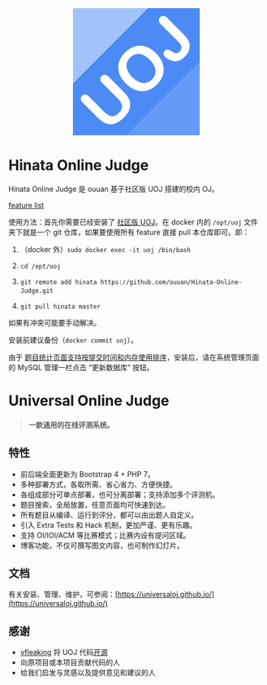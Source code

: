 <p align="center"><img src="https://github.com/UniversalOJ/UOJ-System/blob/master/web/images/logo.png?raw=true"></p>

# Hinata Online Judge

Hinata Online Judge 是 ouuan 基于社区版 UOJ 搭建的校内 OJ。

[feature list](https://github.com/ouuan/Hinata-Online-Judge/issues/1)

使用方法：首先你需要已经安装了 [社区版 UOJ](https://github.com/UniversalOJ/UOJ-System)。在 docker 内的 `/opt/uoj` 文件夹下就是一个 git 仓库，如果要使用所有 feature 直接 pull 本仓库即可。即：

1. （docker 外）`sudo docker exec -it uoj /bin/bash`

2. `cd /opt/uoj`

3. `git remote add hinata https://github.com/ouuan/Hinata-Online-Judge.git`

4. `git pull hinata master`

如果有冲突可能要手动解决。

安装前建议备份（`docker commit uoj`）。

由于 [题目统计页面支持按提交时间和内存使用排序](https://github.com/ouuan/Hinata-Online-Judge/commit/a44d1923a033dfe320388cc657cf0ac9a16af4ab)，安装后，请在系统管理页面的 MySQL 管理一栏点击 “更新数据库” 按钮。

# Universal Online Judge

> #### 一款通用的在线评测系统。

## 特性

- 前后端全面更新为 Bootstrap 4 + PHP 7。
- 多种部署方式，各取所需、省心省力、方便快捷。
- 各组成部分可单点部署，也可分离部署；支持添加多个评测机。
- 题目搜索，全局放置，任意页面均可快速到达。
- 所有题目从编译、运行到评分，都可以由出题人自定义。
- 引入 Extra Tests 和 Hack 机制，更加严谨、更有乐趣。
- 支持 OI/IOI/ACM 等比赛模式；比赛内设有提问区域。
- 博客功能，不仅可撰写图文内容，也可制作幻灯片。

## 文档

有关安装、管理、维护，可参阅：[https://universaloj.github.io/](https://universaloj.github.io/)

## 感谢

- [vfleaking](https://github.com/vfleaking) 将 UOJ 代码[开源](https://github.com/vfleaking/uoj)
- 向原项目或本项目贡献代码的人
- 给我们启发与灵感以及提供意见和建议的人

